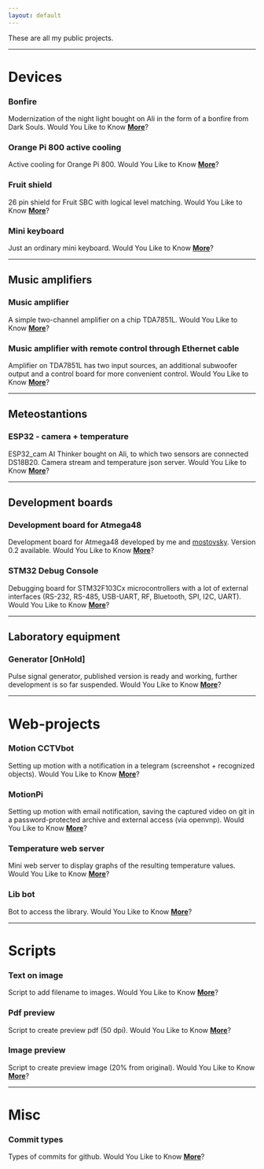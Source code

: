 ```yaml
---
layout: default
---
```


These are all my public projects.  


---

# Devices

### Bonfire  
Modernization of the night light bought on Ali in the form of a bonfire from Dark Souls. Would You Like to Know [**More**](https://github.com/piro-s/bonfire)?  

### Orange Pi 800 active cooling  
Active cooling for Orange Pi 800. Would You Like to Know [**More**](https://github.com/piro-s/OPi_800_PWM_Cooling)?  

### Fruit shield  
26 pin shield for Fruit SBC with logical level matching. Would You Like to Know [**More**](https://github.com/piro-s/fruit_shield)?  

### Mini keyboard  
Just an ordinary mini keyboard. Would You Like to Know [**More**](https://github.com/piro-s/mini_keyboard)?  

---
## Music amplifiers  
### Music amplifier
A simple two-channel amplifier on a chip TDA7851L. Would You Like to Know [**More**](https://github.com/piro-s/music_amplifier)?  

### Music amplifier with remote control through Ethernet cable  
Amplifier on TDA7851L has two input sources, an additional subwoofer output and a control board for more convenient control. Would You Like to Know [**More**](https://github.com/piro-s/music_amp_control)?  

---
## Meteostantions  
### ESP32 - camera + temperature  
ESP32_cam AI Thinker bought on Ali, to which two sensors are connected DS18B20. Camera stream and temperature json server. Would You Like to Know [**More**](https://github.com/piro-s/esp32_cam)?  

---
## Development boards  
### Development board for Atmega48  
Development board for Atmega48 developed by me and [mostovsky](https://github.com/mostovsky). Version 0.2 available. Would You Like to Know [**More**](https://github.com/piro-s/mega48_super_board)?  

### STM32 Debug Console  
Debugging board for STM32F103Cx microcontrollers with a lot of external interfaces (RS-232, RS-485, USB-UART, RF, Bluetooth, SPI, I2C, UART). Would You Like to Know [**More**](https://github.com/piro-s/stm32_console)?  

---
## Laboratory equipment  
### Generator [OnHold]  
Pulse signal generator, published version is ready and working, further development is so far suspended. Would You Like to Know [**More**](https://github.com/piro-s/generator)?  

---

# Web-projects

### Motion CCTVbot  
Setting up motion with a notification in a telegram (screenshot + recognized objects). Would You Like to Know [**More**](https://github.com/piro-s/motion_cctvbot_release)?  

### MotionPi  
Setting up motion with email notification, saving the captured video on git in a password-protected archive and external access (via openvnp). Would You Like to Know [**More**](https://github.com/piro-s/motion_pi)?  

### Temperature web server  
Mini web server to display graphs of the resulting temperature values. Would You Like to Know [**More**](https://github.com/piro-s/mini_sh_server)?  

### Lib bot  
Bot to access the library. Would You Like to Know [**More**](https://github.com/piro-s/lib_bot)?  

---

# Scripts  

### Text on image  
Script to add filename to images. Would You Like to Know [**More**](https://github.com/piro-s/text_on_image)?  

### Pdf preview  
Script to create preview pdf (50 dpi). Would You Like to Know [**More**](https://github.com/piro-s/pdf_preview)?  

### Image preview  
Script to create preview image (20% from original). Would You Like to Know [**More**](https://github.com/piro-s/image_preview)?  

---

# Misc  
### Commit types  
Types of commits for github. Would You Like to Know [**More**](https://github.com/piro-s/commit_types)?  